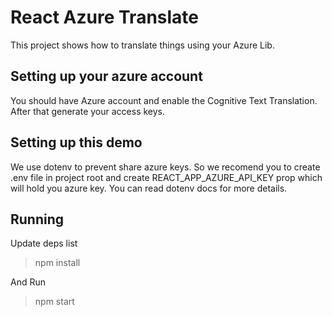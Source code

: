 # React Azure Translate

This project shows how to translate things using your Azure Lib. 

## Setting up your azure account

You should have Azure account and enable the Cognitive Text Translation. After that generate your access keys.

## Setting up this demo

We use dotenv to prevent share azure keys. So we recomend you to create .env file in project root and create REACT_APP_AZURE_API_KEY prop which will hold you azure key. You can read dotenv docs for more details.

## Running 

Update deps list
>npm install

And Run
>npm start